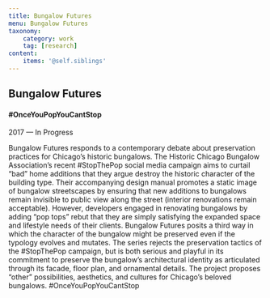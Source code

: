 ```yaml
---
title: Bungalow Futures
menu: Bungalow Futures
taxonomy:
    category: work
    tag: [research]
content:
	items: '@self.siblings'
---
```


## Bungalow Futures
#### #OnceYouPopYouCantStop

<span class="textcolor">2017 — In Progress</span>

Bungalow Futures responds to a contemporary debate about preservation practices for Chicago’s historic bungalows. The Historic Chicago Bungalow Association’s recent #StopThePop social media campaign aims to curtail “bad” home additions that they argue destroy the historic character of the building type. Their accompanying design manual promotes a static image of bungalow streetscapes by ensuring that new additions to bungalows remain invisible to public view along the street (interior renovations remain acceptable). However, developers engaged in renovating bungalows by adding “pop tops” rebut that they are simply satisfying the expanded space and lifestyle needs of their clients. Bungalow Futures posits a third way in which the character of the bungalow might be preserved even if the typology evolves and mutates. The series rejects the preservation tactics of the #StopThePop campaign, but is both serious and playful in its commitment to preserve the bungalow’s architectural identity as articulated through its facade, floor plan, and ornamental details. The project proposes “other” possibilities, aesthetics, and cultures for Chicago’s beloved bungalows. #OnceYouPopYouCantStop


 

